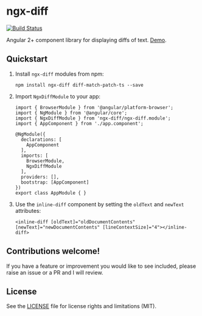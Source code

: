 # ngx-diff

[![Build Status](https://travis-ci.org/rars/ngx-diff.svg?branch=master)](https://travis-ci.org/rars/ngx-diff)

Angular 2+ component library for displaying diffs of text. [Demo](https://rars.github.io/ngx-diff/).

## Quickstart

1. Install `ngx-diff` modules from npm:
    ```
    npm install ngx-diff diff-match-patch-ts --save
    ```
2. Import `NgxDiffModule` to your app:
    ```
    import { BrowserModule } from '@angular/platform-browser';
    import { NgModule } from '@angular/core';
    import { NgxDiffModule } from 'ngx-diff/ngx-diff.module';
    import { AppComponent } from './app.component';

    @NgModule({
      declarations: [
        AppComponent
      ],
      imports: [
        BrowserModule,
        NgxDiffModule
      ],
      providers: [],
      bootstrap: [AppComponent]
    })
    export class AppModule { }
    ```
3. Use the `inline-diff` component by setting the `oldText` and `newText` attributes:
    ```
    <inline-diff [oldText]="oldDocumentContents" [newText]="newDocumentContents" [lineContextSize]="4"></inline-diff>
    ```

## Contributions welcome!
If you have a feature or improvement you would like to see included, please raise an issue or a PR and I will review.

## License

See the [LICENSE](LICENSE.md) file for license rights and limitations (MIT).
